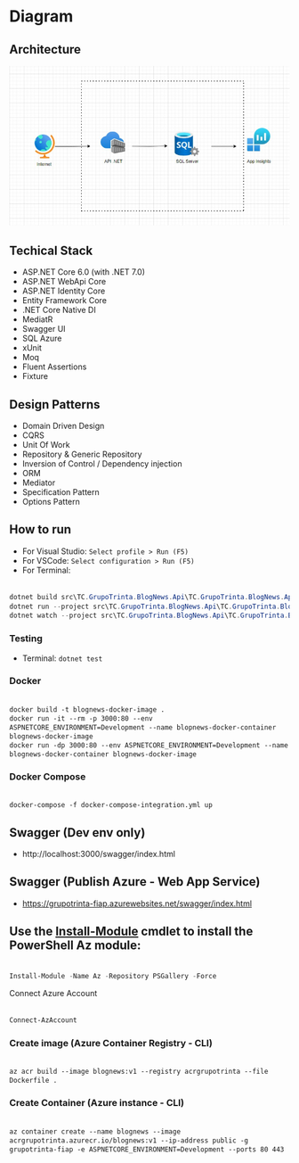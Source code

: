 # Diagram


## Architecture


![Architecture](Docs/Architecture.jpg)

## Techical Stack

- ASP.NET Core 6.0 (with .NET 7.0)
- ASP.NET WebApi Core
- ASP.NET Identity Core
- Entity Framework Core
- .NET Core Native DI
- MediatR
- Swagger UI
- SQL Azure
- xUnit
- Moq
- Fluent Assertions
- Fixture

## Design Patterns

- Domain Driven Design
- CQRS
- Unit Of Work
- Repository & Generic Repository
- Inversion of Control / Dependency injection
- ORM
- Mediator
- Specification Pattern
- Options Pattern


## How to run


- For Visual Studio: `Select profile > Run (F5)`
- For VSCode: `Select configuration > Run (F5)`
- For Terminal:
```PowerShell

dotnet build src\TC.GrupoTrinta.BlogNews.Api\TC.GrupoTrinta.BlogNews.Api.csproj
dotnet run --project src\TC.GrupoTrinta.BlogNews.Api\TC.GrupoTrinta.BlogNews.Api.csproj --launch-profile http
dotnet watch --project src\TC.GrupoTrinta.BlogNews.Api\TC.GrupoTrinta.BlogNews.Api.csproj run
```

### Testing

- Terminal: `dotnet test`

### Docker

```Docker

docker build -t blognews-docker-image .
docker run -it --rm -p 3000:80 --env ASPNETCORE_ENVIRONMENT=Development --name blopnews-docker-container blognews-docker-image
docker run -dp 3000:80 --env ASPNETCORE_ENVIRONMENT=Development --name blognews-docker-container blognews-docker-image
```


###  Docker Compose

```Docker

docker-compose -f docker-compose-integration.yml up
```

## Swagger (Dev env only)


- http://localhost:3000/swagger/index.html

## Swagger (Publish Azure - Web App Service)


- https://grupotrinta-fiap.azurewebsites.net/swagger/index.html


## Use the [Install-Module](https://learn.microsoft.com/pt-br/powershell/module/powershellget/install-module) cmdlet to install the PowerShell Az module:


```PowerShell

Install-Module -Name Az -Repository PSGallery -Force
```

Connect Azure Account 

```PowerShell

Connect-AzAccount
```

### Create image (Azure Container Registry - CLI)


```Azure

az acr build --image blognews:v1 --registry acrgrupotrinta --file Dockerfile .
```

### Create Container (Azure instance - CLI)

```Azure

az container create --name blognews --image acrgrupotrinta.azurecr.io/blognews:v1 --ip-address public -g grupotrinta-fiap -e ASPNETCORE_ENVIRONMENT=Development --ports 80 443
```
